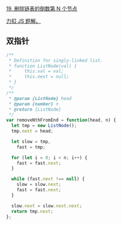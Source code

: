 [19. 删除链表的倒数第 N 个节点](https://leetcode-cn.com/problems/remove-nth-node-from-end-of-list/submissions/)

[力扣 JS 题解。](https://github.com/GuYueJiaJie/blog/blob/master/%E7%AE%97%E6%B3%95%E4%B8%8E%E6%95%B0%E6%8D%AE%E7%BB%93%E6%9E%84/README.md)

## 双指针

```javascript
/**
 * Definition for singly-linked list.
 * function ListNode(val) {
 *     this.val = val;
 *     this.next = null;
 * }
 */
/**
 * @param {ListNode} head
 * @param {number} n
 * @return {ListNode}
 */
var removeNthFromEnd = function(head, n) {
  let tmp = new ListNode();
  tmp.next = head;

  let slow = tmp,
    fast = tmp;

  for (let i = 0; i < n; i++) {
    fast = fast.next;
  }

  while (fast.next !== null) {
    slow = slow.next;
    fast = fast.next;
  }

  slow.next = slow.next.next;
  return tmp.next;
};
```
